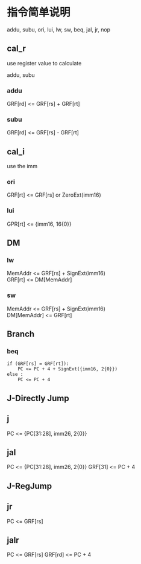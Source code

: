 # 指令简单说明

addu, subu, ori, lui, lw, sw, beq, jal, jr, nop

## cal_r

use register value to calculate

addu, subu

### addu

GRF[rd] <= GRF[rs] + GRF[rt]

### subu

GRF[rd] <= GRF[rs] - GRF[rt]

## cal_i

use the imm

### ori

GRF[rt] <= GRF[rs] or ZeroExt(imm16)

### lui

GPR[rt] <= {imm16, 16{0}}

## DM

### lw

MemAddr <= GRF[rs] + SignExt(imm16)  
GRF[rt] <= DM[MemAddr]

### sw

MemAddr <= GRF[rs] + SignExt(imm16)  
DM[MemAddr] <= GRF[rt]

## Branch

### beq

    if (GRF[rs] = GRF[rt]):  
        PC <= PC + 4 + SignExt({imm16, 2{0}})
    else :
        PC <= PC + 4

## J-Directly Jump

## j

PC <= {PC[31:28], imm26, 2{0}}

## jal

PC <= {PC[31:28], imm26, 2{0}}
GRF[31] <= PC + 4

## J-RegJump

## jr

PC <= GRF[rs]

## jalr

PC <= GRF[rs]
GRF[rd] <= PC + 4
